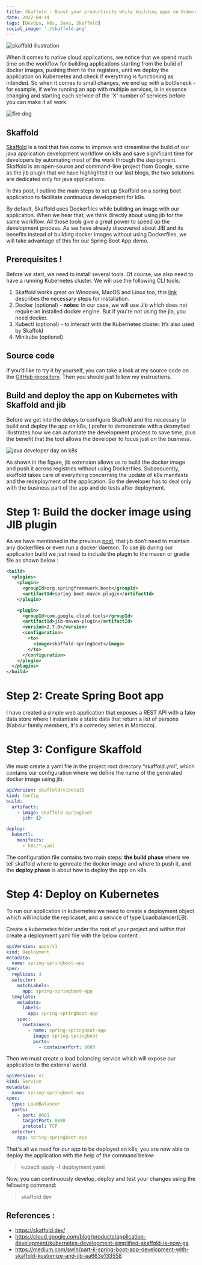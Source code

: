 ```yaml
---
title: Skaffold - Boost your productivity while building apps on Kubernetes
date: 2022-04-14
tags: [DevOps, k8s, Java, Skaffold]
social_image: './skaffold.png'
---
```


![skaffold illustration](./skaffold.png)

When it comes to native cloud applications, we notice that we spend much time on the workflow for building applications starting from the build of docker images, pushing them to the registers, until we deploy the application on Kubernetes and check if everything is functioning as intended. So when it comes to small changes, we end up with a bottleneck - for example, if we're running an app with multiple services, is in essence changing and starting each service of the 'X' number of services before you can make it all work.

![fire dog](./fire-dog.gif)

## Skaffold

[Skaffold](https://skaffold.dev/) is a tool that has come to improve and streamline the build of our java application development workflow on k8s and save significant time for developers by automating most of the work through the deployment. Skaffold is an open-source and command-line project from Google, same as the jib plugin that we have highlighted in our last blogs, the two solutions are dedicated only for java applications.

In this post, I outline the main steps to set up Skaffold on a spring boot application to facilitate continuous development for k8s.

By default, Skaffold uses Dockerfiles while building an image with our application. When we hear that, we think directly about using jib for the same workflow. All those tools give a great power to speed up the development process. As we have already discovered about JIB and its benefits instead of building docker images without using Dockerfiles, we will take advantage of this for our Spring Boot App demo.

## Prerequisites !
Before we start, we need to install several tools. Of course, we also need to have a running Kubernetes cluster. We will use the following CLI tools:
1. Skaffold works great on Windows, MacOS and Linux too, this [link](https://skaffold.dev/docs/install/) describes the necessary steps for installation.
2. Docker (optional) - **notes**: In our case, we will use Jib which does not require an installed docker engine. But if you're not using the jib, you need docker.
3. Kubectl (optional) - to interact with the Kubernetes cluster. It’s also used by Skaffold
4. Minikube (optional)

## Source code
If you’d like to try it by yourself, you can take a look at my source code on the [GitHub repository](https://github.com/miliariadnane/java-k8s-skaffold). Then you should just follow my instructions.


## Build and deploy the app on Kubernetes with Skaffold and jib
Before we get into the delays to configure Skaffold and the necessary to build and deploy the app on k8s, I prefer to demonstrate with a desmyfied illustrates how we can automate the development process to save time, plus the benefit that the tool allows the developer to focus just on the business.

![java developer day on k8s](./java-dev-day-k8s.png)

As shown in the figure, jib extension allows us to build the docker image and push it across registries without using Dockerfiles. Subsequently, skaffold takes care of everything concerning the update of k8s manifests and the redeployment of the application. So the developer has to deal only with the business part of the app and do tests after deployment.

# Step 1: Build the docker image using JIB plugin
As we have mentioned in the previous [post](https://miliari.me/blog/2022/jib/speed-up-your-java-app-image-build-using-jib), that jib don’t need to maintain any dockerfiles or even run a docker daemon. To use jib during our applicaiton build we just need to include the plugin to the maven or gradle file as shown below :

```xml
<build>
  <plugins>
    <plugin>
      <groupId>org.springframework.boot</groupId>
      <artifactId>spring-boot-maven-plugin</artifactId>
    </plugin>

    <plugin>
      <groupId>com.google.cloud.tools</groupId>
      <artifactId>jib-maven-plugin</artifactId>
      <version>2.7.0</version>
      <configuration>
        <to>
          <image>skaffold-springboot</image>
        </to>
      </configuration>
    </plugin>
  </plugins>
</build>
```
# Step 2: Create Spring Boot app
I have created a simple web application that exposes a REST API with a fake data store where I instantiate a static data that return a list of persons (Kabour family members, It's a comedey series in Morocco).

# Step 3: Configure Skaffold
We must create a yaml file in the project root directory “skaffold.yml”, which contains our configuration where we define the name of the generated docker image using jib.
```yaml
apiVersion: skaffold/v1beta15
kind: Config
build:
  artifacts:
    - image: skaffold-springboot
      jib: {}

deploy:
  kubectl:
    manifests:
      - k8s/*.yaml
```
The configuration file contains two main steps: **the build phase** where we tell skaffold where to genreate the docker image and where to push it, and the  **deploy phase** is about how to deploy the app on k8s.

# Step 4: Deploy on Kubernetes
To run our application in kubernetes we need to create a deployment object which will include the replicaset, and a service of type Loadbalancer(LB).

Create a kubernetes folder under the root of your project and within that create a deployment.yaml file with the below content :
```yaml
apiVersion: apps/v1
kind: Deployment
metadata:
  name: spring-springboot-app
spec:
  replicas: 3
  selector:
    matchLabels:
      app: spring-springboot-app
  template:
    metadata:
      labels:
        app: spring-springboot-app
    spec:
      containers:
        - name: spring-springboot-app
          image: spring-springboot
          ports:
            - containerPort: 8080
```	

Then we must create a load balancing service which will expose our application to the external world.
```yaml
apiVersion: v1
kind: Service
metadata:
  name: spring-springboot-app
spec:
  type: LoadBalancer
  ports:
    - port: 8081
      targetPort: 8080
      protocol: TCP
  selector:
    app: spring-springboot-app
```

That's all we need for our app to be deployed on k8s, you are now able to deploy the application with the help of the command below:

> kubectl apply -f deployment.yaml

Now, you can continuously develop, deploy and test your changes using the fellowing command:

> skaffold dev

## References :

- https://skaffold.dev/
- https://cloud.google.com/blog/products/application-development/kubernetes-development-simplified-skaffold-is-now-ga
- https://medium.com/swlh/part-ii-spring-boot-app-development-with-skaffold-kustomize-and-jib-aa663e133558